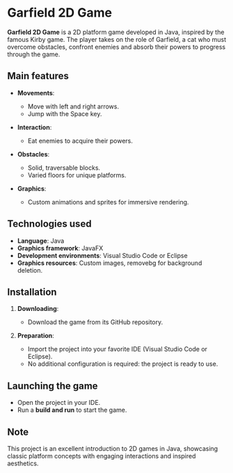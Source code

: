 # Garfield 2D Game

**Garfield 2D Game** is a 2D platform game developed in Java, inspired by the famous Kirby game. The player takes on the role of Garfield, a cat who must overcome obstacles, confront enemies and absorb their powers to progress through the game.

## Main features

- **Movements**: 
  - Move with left and right arrows.
  - Jump with the Space key.

- **Interaction**: 
  - Eat enemies to acquire their powers.

- **Obstacles**: 
  - Solid, traversable blocks.
  - Varied floors for unique platforms.

- **Graphics**: 
  - Custom animations and sprites for immersive rendering.

## Technologies used

- **Language**: Java
- **Graphics framework**: JavaFX
- **Development environments**: Visual Studio Code or Eclipse
- **Graphics resources**: Custom images, removebg for background deletion.

## Installation

1. **Downloading**:
   - Download the game from its GitHub repository.
   
2. **Preparation**:
   - Import the project into your favorite IDE (Visual Studio Code or Eclipse).
   - No additional configuration is required: the project is ready to use.

## Launching the game

- Open the project in your IDE.
- Run a **build and run** to start the game.

## Note

This project is an excellent introduction to 2D games in Java, showcasing classic platform concepts with engaging interactions and inspired aesthetics.
